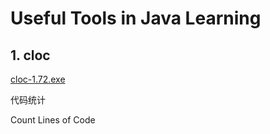 # Useful Tools in Java Learning

## 1. cloc

[cloc-1.72.exe](./cloc-1.72.exe)

代码统计

Count Lines of Code

